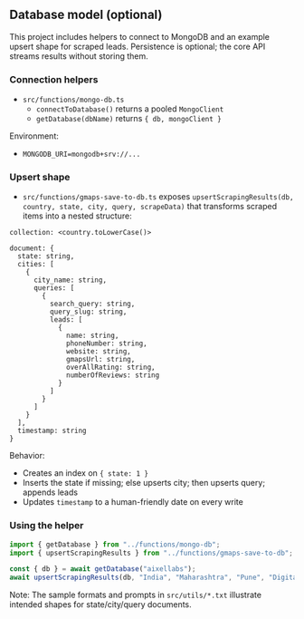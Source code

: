 ## Database model (optional)

This project includes helpers to connect to MongoDB and an example upsert shape for scraped leads. Persistence is optional; the core API streams results without storing them.


### Connection helpers

- `src/functions/mongo-db.ts`
  - `connectToDatabase()` returns a pooled `MongoClient`
  - `getDatabase(dbName)` returns `{ db, mongoClient }`

Environment:

- `MONGODB_URI=mongodb+srv://...`


### Upsert shape

- `src/functions/gmaps-save-to-db.ts` exposes `upsertScrapingResults(db, country, state, city, query, scrapeData)` that transforms scraped items into a nested structure:

```
collection: <country.toLowerCase()>

document: {
  state: string,
  cities: [
    {
      city_name: string,
      queries: [
        {
          search_query: string,
          query_slug: string,
          leads: [
            {
              name: string,
              phoneNumber: string,
              website: string,
              gmapsUrl: string,
              overAllRating: string,
              numberOfReviews: string
            }
          ]
        }
      ]
    }
  ],
  timestamp: string
}
```

Behavior:

- Creates an index on `{ state: 1 }`
- Inserts the state if missing; else upserts city; then upserts query; appends leads
- Updates `timestamp` to a human-friendly date on every write


### Using the helper

```ts
import { getDatabase } from "../functions/mongo-db";
import { upsertScrapingResults } from "../functions/gmaps-save-to-db";

const { db } = await getDatabase("aixellabs");
await upsertScrapingResults(db, "India", "Maharashtra", "Pune", "Digital marketing agencies", leadsArray);
```

Note: The sample formats and prompts in `src/utils/*.txt` illustrate intended shapes for state/city/query documents.

